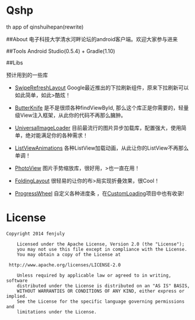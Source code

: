 Qshp
====

th app of qinshuihepan(rewrite)


##About
  电子科技大学清水河畔论坛的android客户端。欢迎大家参与进来
  
##Tools
  Android Studio(0.5.4) + Gradle(1.10)
  
##Libs

  预计用到的一些库
  
* [SwipeRefreshLayout](http://stormzhang.github.io/android/2014/03/29/android-swiperefreshlayout/) Google最近推出的下拉刷新组件，原来下拉刷新可以如此简单，如此>酷炫！

* [ButterKnife](http://jakewharton.github.io/butterknife/) 是不是很烦各种findViewById, 那么这个库正是你需要的，轻量级View注入框架，从此你的代码不再那么臃肿。

* [UniversalImageLoader](https://github.com/nostra13/Android-Universal-Image-Loader) 目前最流行的图片异步加载库，配置强大，使用简单，绝对能满足你的各种需求！

* [ListViewAnimations](https://github.com/nhaarman/ListViewAnimations) 各种ListView加载动画，从此让你的ListView不再那么单调！

* [PhotoView](https://github.com/chrisbanes/PhotoView) 图片手势缩放库，很好用，>也一直在用！

* [FoldingLayout](https://github.com/tibi1712/Folding-Android) 很轻易的让你的布>局实现折叠效果，很Cool！

* [ProgressWheel](https://github.com/Todd-Davies/ProgressWheel) 自定义各种进度条
，在[CustomLoading](https://github.com/stormzhang/CustomLoading)项目中也有收录!

License
============

    Copyright 2014 fenjuly

        Licensed under the Apache License, Version 2.0 (the "License");
        you may not use this file except in compliance with the License.
        You may obtain a copy of the License at

     http://www.apache.org/licenses/LICENSE-2.0

        Unless required by applicable law or agreed to in writing, software
        distributed under the License is distributed on an "AS IS" BASIS,
        WITHOUT WARRANTIES OR CONDITIONS OF ANY KIND, either express or implied.
        See the License for the specific language governing permissions and
        limitations under the License.
